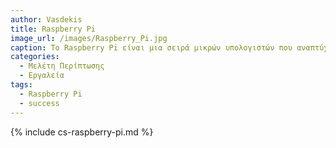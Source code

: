 ```yaml
---
author: Vasdekis
title: Raspberry Pi
image_url: /images/Raspberry_Pi.jpg
caption: Το Raspberry Pi είναι μια σειρά μικρών υπολογιστών που αναπτύχθηκε στο Ηνωμένο Βασίλειο από το Ίδρυμα Raspberry Pi σε συνεργασία με την Broadcom. Xρησιμοποιείται από χομπίστες υπολογιστών και ηλεκτρονικών.
categories:
  - Μελέτη Περίπτωσης
  - Εργαλεία
tags:
  - Raspberry Pi
  - success
---
```


{% include cs-raspberry-pi.md %}
